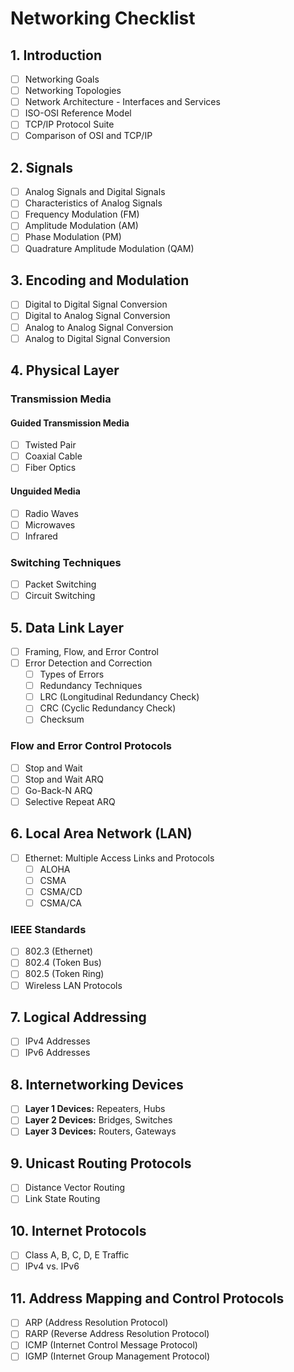 # Networking Checklist  

## 1. Introduction  
- [ ] Networking Goals  
- [ ] Networking Topologies  
- [ ] Network Architecture - Interfaces and Services  
- [ ] ISO-OSI Reference Model  
- [ ] TCP/IP Protocol Suite  
- [ ] Comparison of OSI and TCP/IP  

## 2. Signals  
- [ ] Analog Signals and Digital Signals  
- [ ] Characteristics of Analog Signals  
- [ ] Frequency Modulation (FM)  
- [ ] Amplitude Modulation (AM)  
- [ ] Phase Modulation (PM)  
- [ ] Quadrature Amplitude Modulation (QAM)  

## 3. Encoding and Modulation  
- [ ] Digital to Digital Signal Conversion  
- [ ] Digital to Analog Signal Conversion  
- [ ] Analog to Analog Signal Conversion  
- [ ] Analog to Digital Signal Conversion  

## 4. Physical Layer  
### Transmission Media  
#### Guided Transmission Media  
- [ ] Twisted Pair  
- [ ] Coaxial Cable  
- [ ] Fiber Optics  

#### Unguided Media  
- [ ] Radio Waves  
- [ ] Microwaves  
- [ ] Infrared  

### Switching Techniques  
- [ ] Packet Switching  
- [ ] Circuit Switching  

## 5. Data Link Layer  
- [ ] Framing, Flow, and Error Control  
- [ ] Error Detection and Correction  
  - [ ] Types of Errors  
  - [ ] Redundancy Techniques  
  - [ ] LRC (Longitudinal Redundancy Check)  
  - [ ] CRC (Cyclic Redundancy Check)  
  - [ ] Checksum  

### Flow and Error Control Protocols  
- [ ] Stop and Wait  
- [ ] Stop and Wait ARQ  
- [ ] Go-Back-N ARQ  
- [ ] Selective Repeat ARQ  

## 6. Local Area Network (LAN)  
- [ ] Ethernet: Multiple Access Links and Protocols  
  - [ ] ALOHA  
  - [ ] CSMA  
  - [ ] CSMA/CD  
  - [ ] CSMA/CA  

### IEEE Standards  
- [ ] 802.3 (Ethernet)  
- [ ] 802.4 (Token Bus)  
- [ ] 802.5 (Token Ring)  
- [ ] Wireless LAN Protocols  

## 7. Logical Addressing  
- [ ] IPv4 Addresses  
- [ ] IPv6 Addresses  

## 8. Internetworking Devices  
- [ ] **Layer 1 Devices:** Repeaters, Hubs  
- [ ] **Layer 2 Devices:** Bridges, Switches  
- [ ] **Layer 3 Devices:** Routers, Gateways  

## 9. Unicast Routing Protocols  
- [ ] Distance Vector Routing  
- [ ] Link State Routing  

## 10. Internet Protocols  
- [ ] Class A, B, C, D, E Traffic  
- [ ] IPv4 vs. IPv6  

## 11. Address Mapping and Control Protocols  
- [ ] ARP (Address Resolution Protocol)  
- [ ] RARP (Reverse Address Resolution Protocol)  
- [ ] ICMP (Internet Control Message Protocol)  
- [ ] IGMP (Internet Group Management Protocol)  

